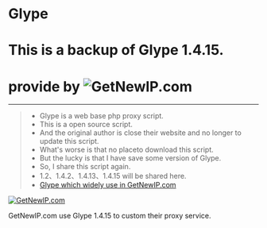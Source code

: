 # Glype
# This is a backup of Glype 1.4.15.
# provide by ![GetNewIP.com](http://getnewip.com/static/getnewip.com/logos/getnewip-logo.png)
------
> * Glype is a web base php proxy script.
> * This is a open source script.
> * And the original author is close their website and no longer to update this script.
> * What's worse is that no placeto download this script.
> * But the lucky is that I have save some version of Glype.
> * So, I share this script again.
> * 1.2、1.4.2、1.4.13、1.4.15 will be shared here.
> * [Glype which widely use in GetNewIP.com](http://getnewip.com/)

[![GetNewIP.com](http://getnewip.com/static/getnewip.com/logos/getnewip-logo.png "GetNewIP.com")](http://getnewip.com)

GetNewIP.com use Glype 1.4.15 to custom their proxy service.